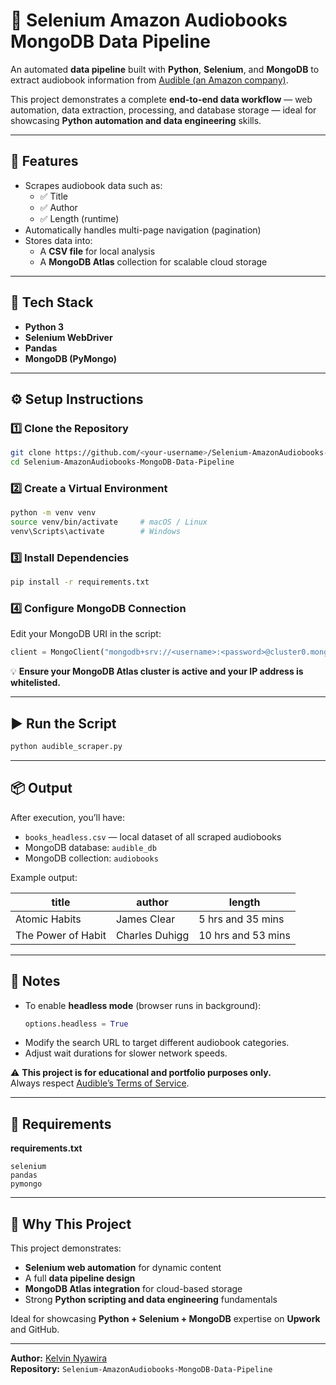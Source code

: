 # 🤖 Selenium Amazon Audiobooks MongoDB Data Pipeline

An automated **data pipeline** built with **Python**, **Selenium**, and **MongoDB** to extract audiobook information from [Audible (an Amazon company)](https://www.audible.com/search).  

This project demonstrates a complete **end-to-end data workflow** — web automation, data extraction, processing, and database storage — ideal for showcasing **Python automation and data engineering** skills.

---

## 🚀 Features

- Scrapes audiobook data such as:
  - ✅ Title  
  - ✅ Author  
  - ✅ Length (runtime)
- Automatically handles multi-page navigation (pagination)
- Stores data into:
  - A **CSV file** for local analysis  
  - A **MongoDB Atlas** collection for scalable cloud storage

---

## 🧰 Tech Stack

- **Python 3**
- **Selenium WebDriver**
- **Pandas**
- **MongoDB (PyMongo)**

---

## ⚙️ Setup Instructions

### 1️⃣ Clone the Repository
```bash
git clone https://github.com/<your-username>/Selenium-AmazonAudiobooks-MongoDB-Data-Pipeline.git
cd Selenium-AmazonAudiobooks-MongoDB-Data-Pipeline
```

### 2️⃣ Create a Virtual Environment
```bash
python -m venv venv
source venv/bin/activate     # macOS / Linux
venv\Scripts\activate        # Windows
```

### 3️⃣ Install Dependencies
```bash
pip install -r requirements.txt
```

### 4️⃣ Configure MongoDB Connection
Edit your MongoDB URI in the script:
```python
client = MongoClient("mongodb+srv://<username>:<password>@cluster0.mongodb.net/?appName=Cluster0")
```

💡 **Ensure your MongoDB Atlas cluster is active and your IP address is whitelisted.**

---

## ▶️ Run the Script
```bash
python audible_scraper.py
```

---

## 📦 Output

After execution, you’ll have:

- `books_headless.csv` — local dataset of all scraped audiobooks  
- MongoDB database: `audible_db`  
- MongoDB collection: `audiobooks`

Example output:

| title | author | length |
|--------|---------|---------|
| Atomic Habits | James Clear | 5 hrs and 35 mins |
| The Power of Habit | Charles Duhigg | 10 hrs and 53 mins |

---

## 🧠 Notes

- To enable **headless mode** (browser runs in background):
  ```python
  options.headless = True
  ```
- Modify the search URL to target different audiobook categories.
- Adjust wait durations for slower network speeds.

⚠️ **This project is for educational and portfolio purposes only.**  
Always respect [Audible’s Terms of Service](https://www.audible.com/legal/conditions-of-use).

---

## 🧾 Requirements

**requirements.txt**
```
selenium
pandas
pymongo
```

---

## 💼 Why This Project

This project demonstrates:
- **Selenium web automation** for dynamic content  
- A full **data pipeline design**  
- **MongoDB Atlas integration** for cloud-based storage  
- Strong **Python scripting and data engineering** fundamentals  

Ideal for showcasing **Python + Selenium + MongoDB** expertise on **Upwork** and GitHub.

---

**Author:** [Kelvin Nyawira](https://github.com/<your-username>)  
**Repository:** `Selenium-AmazonAudiobooks-MongoDB-Data-Pipeline`
